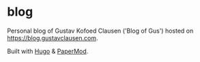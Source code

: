 # blog

Personal blog of Gustav Kofoed Clausen ('Blog of Gus') hosted on https://blog.gustavclausen.com.

Built with [Hugo](https://gohugo.io/) & [PaperMod](https://github.com/adityatelange/hugo-PaperMod/).
